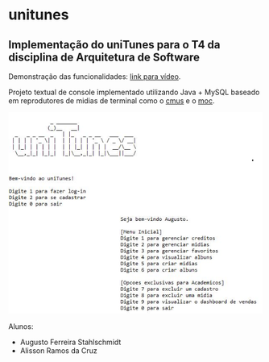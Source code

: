 # unitunes
## Implementação do uniTunes para o T4 da disciplina de Arquitetura de Software

Demonstração das funcionalidades: [link para vídeo](https://youtu.be/ObY62Yq_yIc).

Projeto textual de console implementado utilizando Java + MySQL baseado em reprodutores de midias de terminal como o [cmus](https://cmus.github.io/) e o [moc](http://moc.daper.net/about).

![unitunes](https://github.com/augustostahlschmidt/unitunes/blob/main/img/demo.jpg)

Alunos: 
- Augusto Ferreira Stahlschmidt 
- Alisson Ramos da Cruz


